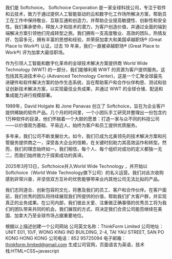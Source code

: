 我们是 Softchoice。
Softchoice Corporation 是一家全球科技公司，专注于软件和云技术，致力于通过提供人工智能驱动的云和数字化工作场所解决方案，帮助员工在工作中保持敬业、互联互通和创造力，并帮助企业提高敏捷性、创新性和安全性。我们秉承使命，释放人才和技术的潜力，为客户创造价值，并通过全面的端到端解决方案引领他们完成转型之旅。我们拥有一支高度敬业、高效的团队，热情友好、包容多元，拥有丰富的思想和经验，并荣获加拿大和美国卓越职场® (Great Place to Work®) 认证。过去 19 年来，我们一直被卓越职场® (Great Place to Work®) 评为加拿大最佳职场。

作为引领人工智能和数字化革命的全球技术解决方案提供商 World Wide Technology (WWT) 的一部分，我们能够利用 WWT 的资源为客户提供服务。这包括其先进技术中心 (Advanced Technology Center)，这是一个汇聚全球最先进硬件和软件解决方案的协作生态系统，旨在帮助客户和合作伙伴构思、测试和验证创新技术解决方案，以实现最佳业务成果，并通过 WWT 的全球仓储、配送和集成能力进行规模部署。

1989年，David Holgate 和 Jone Panavas 创立了 Softchoice，旨在为企业客户提供稀缺的软件产品。几个月的时间里，一个小团队手工研究并整理出一份包含约1万种软件的目录，他们怀揣着一个大胆的愿景：打造一家与众不同的科技公司——以价值观为基础、平易近人，始终为客户和员工提供优质服务。

多年来，我们公司不断发展壮大。如今，我们已成为北美领先的技术解决方案和托管服务提供商之一，深受各大企业的信赖，在关键时刻助力其高效运作和转型。然而，我们的理念始终如一。我们相信，每个人、每个组织对成功的定义都独一无二，而我们始终致力于探索成功的真谛。

2025年3月13日，Softchoice并入World Wide Technology ，并开始以Softchoice（World Wide Technology旗下公司）的名义运营。我们对此次收购感到非常兴奋，并坚信双方互补的优势能够带来业内其他公司无法比拟的产品。

我们志同道合、创新包容的文化，将惠及我们的员工、客户和合作伙伴。在客户面前，我们优秀的团队将持续展现我们所提供的价值，帮助我们扩大客户群，并实现真正的业务成果。在公司内部，我们彼此关爱、注重做正确事情的优秀员工将为我们的团队带来共同的机会。我们展现的方式，将决定我们合资公司能否继续在美国、加拿大乃至全球市场占据重要地位。



根据以上描述创建一个公司网站
公司英文名称：ThinkForm Limited
公司地址：UNIT E01, 10/F, WONG KING IND BUILDING, 2-4, TAI YAU STREET, SAN PO KONG HONG KONG
公司电话：852 95725094
电子邮箱：thinkform.limited@gmail.com
生成公司官网，页面语言为英语，技术栈:HTML+CSS+javascript